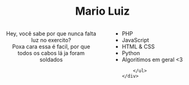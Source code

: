 <h1 align="center">Mario Luiz</h1>
<div style="width:100%;display:flex; justify-content:center;">
    <p align="center">
       Hey, você sabe por que nunca falta luz no exercito?<br>
       Poxa cara essa é facil, por que todos os cabos lá ja foram soldados
    </p>
    <div style="width:100%;display:flex; justify-content:center;">
        <ul style="list-style:url('https://cdn.shopify.com/s/files/1/1061/1924/products/OK_Hand_Sign_Emoji_Icon_ios10_large.png?v=1571606092')">
            <li>
                PHP
            </li>
            <li>
                JavaScript
            </li>
            <li>
                HTML & CSS
            </li>
            <li>
                Python
            </li>
            <li>
                Algoritimos em geral <3
            </li>

        </ul>
    </div>
</div>
